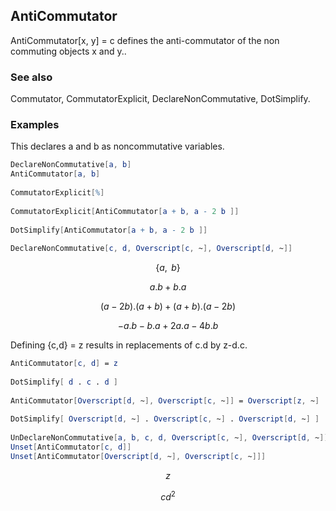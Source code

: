 ##  AntiCommutator 

AntiCommutator[x, y] = c defines the anti-commutator of the non commuting objects $\text{x}$ and $\text{y}$..

###  See also 

Commutator, CommutatorExplicit, DeclareNonCommutative, DotSimplify.

###  Examples 

This declares a and b as noncommutative variables.

```mathematica
DeclareNonCommutative[a, b]
AntiCommutator[a, b] 
 
CommutatorExplicit[%] 
 
CommutatorExplicit[AntiCommutator[a + b, a - 2 b ]] 
 
DotSimplify[AntiCommutator[a + b, a - 2 b ]] 
 
DeclareNonCommutative[c, d, Overscript[c, ~], Overscript[d, ~]]

```

$$\{a,\medspace b\}$$

$$a.b+b.a$$

$$(a-2 b).(a+b)+(a+b).(a-2 b)$$

$$-a.b-b.a+2 a.a-4 b.b$$

Defining {c,d} = z results in replacements of c.d by z-d.c.

```mathematica
AntiCommutator[c, d] = z 
 
DotSimplify[ d . c . d ] 
 
AntiCommutator[Overscript[d, ~], Overscript[c, ~]] = Overscript[z, ~] 
 
DotSimplify[ Overscript[d, ~] . Overscript[c, ~] . Overscript[d, ~] ] 
 
UnDeclareNonCommutative[a, b, c, d, Overscript[c, ~], Overscript[d, ~]]
Unset[AntiCommutator[c, d]]
Unset[AntiCommutator[Overscript[d, ~], Overscript[c, ~]]]
```

$$z$$

$$c d^2$$